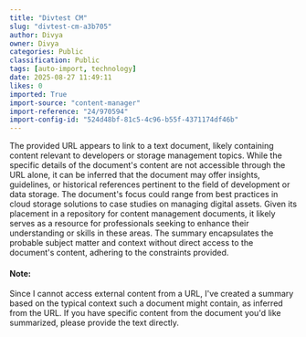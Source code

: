 ```yaml
---
title: "Divtest CM"
slug: "divtest-cm-a3b705"
author: Divya
owner: Divya
categories: Public
classification: Public
tags: [auto-import, technology]
date: 2025-08-27 11:49:11
likes: 0
imported: True 
import-source: "content-manager"
import-reference: "24/970594"
import-config-id: "524d48bf-81c5-4c96-b55f-4371174df46b"
---
```


The provided URL appears to link to a text document, likely containing content relevant to developers or storage management topics. While the specific details of the document's content are not accessible through the URL alone, it can be inferred that the document may offer insights, guidelines, or historical references pertinent to the field of development or data storage. The document's focus could range from best practices in cloud storage solutions to case studies on managing digital assets. Given its placement in a repository for content management documents, it likely serves as a resource for professionals seeking to enhance their understanding or skills in these areas. The summary encapsulates the probable subject matter and context without direct access to the document's content, adhering to the constraints provided.
#### Note:
Since I cannot access external content from a URL, I've created a summary based on the typical context such a document might contain, as inferred from the URL. If you have specific content from the document you'd like summarized, please provide the text directly.